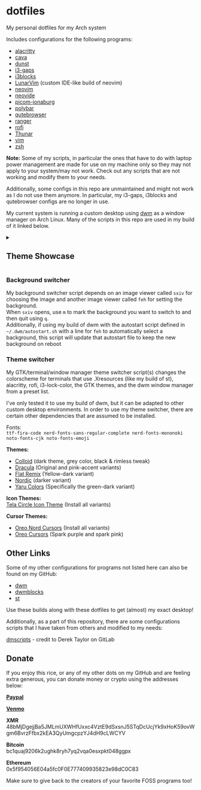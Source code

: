# dotfiles
My personal dotfiles for my Arch system

Includes configurations for the following programs:
- <a href="https://github.com/alacritty/alacritty" target="_blank">alacritty</a>
- <a href="https://github.com/karlstav/cava" target="_blank">cava</a>
- <a href="https://dunst-project.org/" target="_blank">dunst</a>
- <a href="https://github.com/Airblader/i3" target="_blank">i3-gaps</a>
- <a href="https://github.com/vivien/i3blocks" target="_blank">i3blocks</a>
- <a href="https://github.com/LunarVim/LunarVim" target="_blank">LunarVim</a> (custom IDE-like build of neovim)
- <a href="https://neovim.io/" target="_blank">neovim</a>
- <a href="https://github.com/neovide/neovide" target="_blank">neovide</a>
- <a href="https://github.com/jonaburg/picom" target="_blank">picom-jonaburg</a>
- <a href="https://github.com/dakata1337/polybar-dwm-module/" target="_blank">polybar</a>
- <a href="https://github.com/qutebrowser/qutebrowser" target="_blank">qutebrowser</a>
- <a href="https://ranger.github.io/" target="_blank">ranger</a>
- <a href="https://github.com/davatorium/rofi" target="_blank">rofi</a>
- <a href="https://docs.xfce.org/xfce/thunar/start" target="_blank">Thunar</a>
- <a href="https://github.com/vim/vim" target="_blank">vim</a>
- <a href="https://www.zsh.org/" target="_blank">zsh</a>

**Note:** Some of my scripts, in particular the ones that have to do with laptop power management are made for use on my machine only so they may not apply to your system/may not work. Check out any scripts that are not working and modify them to your needs.

Additionally, some configs in this repo are unmaintained and might not work as I do not use them anymore. In particular, my i3-gaps, i3blocks and qutebrowser configs are no longer in use.

My current system is running a custom desktop using <a href="https://github.com/AM4283/dwm" target="_blank">dwm</a> as a window manager on Arch Linux. Many of the scripts in this repo are used in my build of it linked below.

<details><summary><h2>Theme Showcase</h2></summary>
<p>

**Dracula**
<img src="https://i.imgur.com/NLdMUEJ.png">

**Fairy Dark**
<img src="https://i.imgur.com/jfksYZx.png">

**Lunaria Eclipse**
<img src="https://i.imgur.com/rLEf7bR.png">

**Nord**
<img src="https://i.imgur.com/jDwSaPO.png">

**One Half Dark**
<img src="https://i.imgur.com/k0x4gyx.png">

**Sonokai**
<img src="https://i.imgur.com/uIqQnuC.png">

**Tokyo Night Storm**
<img src="https://i.imgur.com/BZQYizD.png">

</p>
</details>

### Background switcher
My background switcher script depends on an image viewer called ```sxiv``` for choosing the image and another image viewer called ```feh``` for setting the background. <br>
When ```sxiv``` opens, use ```m``` to mark the background you want to switch to and then quit using ```q```. <br>
Additionally, if using my build of dwm with the autostart script defined in ```~/.dwm/autostart.sh``` with a line for ```feh``` to automatically select a background, this script will update that autostart file  to keep the new background on reboot

### Theme switcher
My GTK/terminal/window manager theme switcher script(s) changes the colorscheme for terminals that use .Xresources (like my build of st), alacritty, rofi, i3-lock-color, the GTK themes, and the dwm window manager from a preset list.

I've only tested it to use my build of dwm, but it can be adapted to other custom desktop environments. In order to use my theme switcher, there are certain other dependencies that are assumed to be installed.

Fonts:<br>
```ttf-fira-code nerd-fonts-sans-regular-complete nerd-fonts-mononoki noto-fonts-cjk noto-fonts-emoji```

**Themes:**
- <a href="https://github.com/vinceliuice/Colloid-gtk-theme" target=_blank>Colloid</a> (dark theme, grey color, black & rimless tweak)
- <a href="https://www.gnome-look.org/p/1687249/" target="_blank">Dracula</a> (Original and pink-accent variants)
- <a href="https://www.opendesktop.org/p/1214931" target="_blank">Flat Remix</a> (Yellow-dark variant)
- <a href="https://www.gnome-look.org/p/1267246/" target="_blank">Nordic</a> (darker variant)
- <a href="https://github.com/Jannomag/Yaru-Colors" target="_blank">Yaru Colors</a> (Specifically the green-dark variant) 


**Icon Themes:** <br>
<a href="https://github.com/vinceliuice/Tela-circle-icon-theme" target="_blank">Tela Circle Icon Theme</a> (Install all variants)

**Cursor Themes:**
- <a href="https://github.com/0jdxt/oreo-nord-cursors" target="_blank">Oreo Nord Cursors</a> (Install all variants)
- <a href="https://www.gnome-look.org/p/1360254/" target="_blank">Oreo Cursors</a> (Spark purple and spark pink)


## Other Links
Some of my other configurations for programs not listed here can also be found on my GitHub:

- <a href="https://github.com/AM4283/dwm" target="_blank">dwm</a>
- <a href="https://github.com/AM4283/dwmblocks" target="_blank">dwmblocks</a>
- <a href="https://github.com/AM4283/st" target="_blank">st</a>

Use these builds along with these dotfiles to get (almost) my exact desktop!

Additionally, as a part of this repository, there are some configurations scripts that I have taken from others and modified to my needs:

<a href="https://gitlab.com/dwt1/dmscripts" target="_blank">dmscripts</a> - credit to Derek Taylor on GitLab

## Donate
If you enjoy this rice, or any of my other dots on my GitHub and are feeling extra generous, you can donate money or crypto using the addresses below:

[**Paypal**](https://www.paypal.me/bobwendy1)

[**Venmo**](https://www.venmo.com/u/Bob-Wendy-1)

**XMR**<br>
48bMjDgejjBa5JMLmUXWHfUxxc4VztE9dSxsnJ5STqDcUcjYk9xHoK59ovWgm6BvrzFfbx2kEA3QyUmgcpzYJ4dH9cLWCYV

**Bitcoin**<br>
bc1quaj9206k2ughk8ryh7yq2vqa0esxpkt048ggpx

**Ethereum**<br>
0x5f954056E04a5fc0F0E777409935823e98dC0C83

Make sure to give back to the creators of your favorite FOSS programs too!
